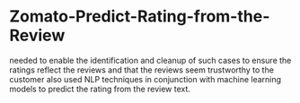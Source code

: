 # Zomato-Predict-Rating-from-the-Review
needed to enable the identification and cleanup of such cases to ensure the ratings reflect the reviews and that the reviews seem trustworthy to the customer also used NLP techniques in conjunction with machine learning models to predict the rating from the review text.
